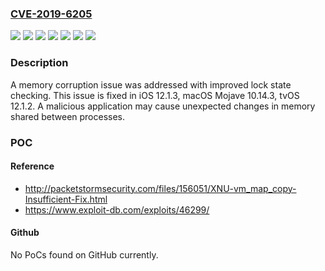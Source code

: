 ### [CVE-2019-6205](https://cve.mitre.org/cgi-bin/cvename.cgi?name=CVE-2019-6205)
![](https://img.shields.io/static/v1?label=Product&message=iOS&color=blue)
![](https://img.shields.io/static/v1?label=Product&message=macOS&color=blue)
![](https://img.shields.io/static/v1?label=Product&message=tvOS&color=blue)
![](https://img.shields.io/static/v1?label=Version&message=%3C%20iOS%2012.1.3%20&color=brighgreen)
![](https://img.shields.io/static/v1?label=Version&message=%3C%20macOS%20Mojave%2010.14.3%20&color=brighgreen)
![](https://img.shields.io/static/v1?label=Version&message=%3C%20tvOS%2012.1.2%20&color=brighgreen)
![](https://img.shields.io/static/v1?label=Vulnerability&message=A%20malicious%20application%20may%20cause%20unexpected%20changes%20in%20memory%20shared%20between%20processes&color=brighgreen)

### Description

A memory corruption issue was addressed with improved lock state checking. This issue is fixed in iOS 12.1.3, macOS Mojave 10.14.3, tvOS 12.1.2. A malicious application may cause unexpected changes in memory shared between processes.

### POC

#### Reference
- http://packetstormsecurity.com/files/156051/XNU-vm_map_copy-Insufficient-Fix.html
- https://www.exploit-db.com/exploits/46299/

#### Github
No PoCs found on GitHub currently.

